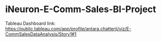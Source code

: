 # iNeuron-E-Comm-Sales-BI-Project
Tableau Dashboard link:
https://public.tableau.com/app/profile/antara.chatterji/viz/E-CommSalesDataAnalysis/Story1#1

